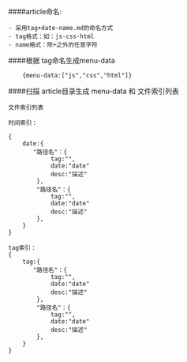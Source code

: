 ####article命名:

	- 采用tag+date-name.md的命名方式
	- tag格式：如：js-css-html
	- name格式：除+之外的任意字符


####根据 tag命名生成menu-data
    
    	{menu-data:["js","css","html"]}



####扫描 article目录生成 menu-data 和 文件索引列表

	文件索引列表

	时间索引：

	{
	    date:{
	       "路径名"：{
                tag:"",
                date:"date"
                desc:"描述"
          	},
          	"路径名"：{
                tag:"",
                date:"date"
                desc:"描述"
            },
	    }
	}

	tag索引：
    {
	    tag:{
	       "路径名"：{
                tag:"",
                date:"date"
                desc:"描述"
          	},
          	"路径名"：{
                tag:"",
                date:"date"
                desc:"描述"
            },
	    }
	}
